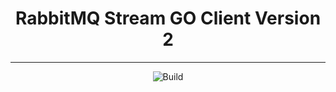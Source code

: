 <h1 align="center">RabbitMQ Stream GO Client Version 2</h1>

---
<div align="center">

![Build](https://github.com/Gsantomaggio/rabbitmq-stream-go-client/actions/workflows/build_test_linux.yml/badge.svg)